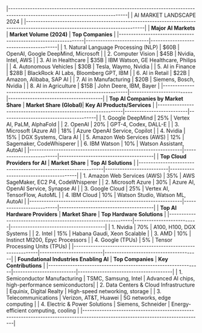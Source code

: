 |-------------------------------------------------------------------------------------------------------------------------------|
|                                                    AI MARKET LANDSCAPE 2024                                                   |
|-------------------------------------------------------------------------------------------------------------------------------|
| **Major AI Markets**                                           | **Market Volume (2024)** | **Top Companies**                     |
|---------------------------------------------------------------|--------------------------|---------------------------------------|
| 1. Natural Language Processing (NLP)                          | $60B                     | OpenAI, Google DeepMind, Microsoft    |
| 2. Computer Vision                                             | $45B                     | Nvidia, Intel, AWS                   |
| 3. AI in Healthcare                                            | $35B                     | IBM Watson, GE Healthcare, Philips    |
| 4. Autonomous Vehicles                                         | $30B                     | Tesla, Waymo, Nvidia                 |
| 5. AI in Finance                                               | $28B                     | BlackRock AI Labs, Bloomberg GPT, IBM |
| 6. AI in Retail                                                | $22B                     | Amazon, Alibaba, SAP AI              |
| 7. AI in Manufacturing                                         | $20B                     | Siemens, Bosch, Nvidia               |
| 8. AI in Agriculture                                           | $15B                     | John Deere, IBM, Bayer               |
|---------------------------------------------------------------|--------------------------|---------------------------------------|
| **Top AI Companies by Market Share**                           | **Market Share (Global)**| **Key AI Products/Services**          |
|---------------------------------------------------------------|--------------------------|---------------------------------------|
| 1. Google DeepMind                                             | 25%                      | Vertex AI, PaLM, AlphaFold            |
| 2. OpenAI                                                      | 20%                      | GPT-4, Codex, DALL-E                 |
| 3. Microsoft (Azure AI)                                        | 18%                      | Azure OpenAI Service, Copilot         |
| 4. Nvidia                                                      | 15%                      | DGX Systems, Clara AI                 |
| 5. Amazon Web Services (AWS)                                   | 12%                      | Sagemaker, CodeWhisperer              |
| 6. IBM Watson                                                  | 10%                      | Watson Assistant, AutoAI              |
|---------------------------------------------------------------|--------------------------|---------------------------------------|
| **Top Cloud Providers for AI**                                 | **Market Share**         | **Top AI Solutions**                 |
|---------------------------------------------------------------|--------------------------|---------------------------------------|
| 1. Amazon Web Services (AWS)                                   | 35%                      | AWS SageMaker, EC2 P4, CodeWhisperer  |
| 2. Microsoft Azure                                             | 30%                      | Azure AI, OpenAI Service, Synapse AI  |
| 3. Google Cloud                                                | 25%                      | Vertex AI, TensorFlow, AutoML         |
| 4. IBM Cloud                                                   | 10%                      | Watson Studio, Watson ML, AutoAI      |
|---------------------------------------------------------------|--------------------------|---------------------------------------|
| **Top AI Hardware Providers**                                  | **Market Share**         | **Top Hardware Solutions**           |
|---------------------------------------------------------------|--------------------------|---------------------------------------|
| 1. Nvidia                                                      | 70%                      | A100, H100, DGX Systems               |
| 2. Intel                                                       | 15%                      | Habana Gaudi, Xeon Scalable           |
| 3. AMD                                                         | 10%                      | Instinct MI200, Epyc Processors       |
| 4. Google (TPUs)                                               | 5%                       | Tensor Processing Units (TPUs)        |
|---------------------------------------------------------------|--------------------------|---------------------------------------|
| **Foundational Industries Enabling AI**                        | **Top Companies**        | **Key Contributions**                |
|---------------------------------------------------------------|--------------------------|---------------------------------------|
| 1. Semiconductor Manufacturing                                 | TSMC, Samsung, Intel     | Advanced AI chips, high-performance semiconductors|
| 2. Data Centers & Cloud Infrastructure                         | Equinix, Digital Realty  | High-speed networking, storage        |
| 3. Telecommunications                                          | Verizon, AT&T, Huawei    | 5G networks, edge computing           |
| 4. Electric & Power Solutions                                  | Siemens, Schneider       | Energy-efficient computing, cooling   |
|-------------------------------------------------------------------------------------------------------------------------------|
